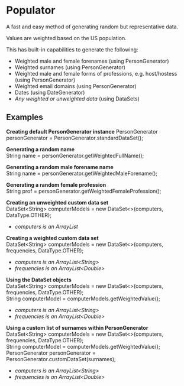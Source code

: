 # Populator
A fast and easy method of generating random but representative data.

Values are weighted based on the US population.

This has built-in capabilities to generate the following:
- Weighted male and female forenames (using PersonGenerator)
- Weighted surnames (using PersonGenerator)
- Weighted male and female forms of professions, e.g. host/hostess (using PersonGenerator)
- Weighted email domains (using PersonGenerator)
- Dates (using DateGenerator)
- *Any weighted or unweighted data* (using DataSets)

## Examples

**Creating default PersonGenerator instance**
PersonGenerator personGenerator = PersonGenerator.standardDataSet();

**Generating a random name**  
String name = personGenerator.getWeightedFullName();

**Generating a random male forename name**  
String name = personGenerator.getWeightedMaleForename();

**Generating a random female profession**  
String prof = personGenerator.getWeightedFemaleProfession();

**Creating an unweighted custom data set**  
DataSet\<String\> computerModels = new DataSet\<\>(computers, DataType.OTHER);
- *computers is an ArrayList<String>*

**Creating a weighted custom data set**  
DataSet\<String\> computerModels = new DataSet\<\>(computers, frequencies, DataType.OTHER);
- *computers is an ArrayList\<String\>*  
- *frequencies is an ArrayList\<Double\>*  

**Using the DataSet objects**  
DataSet\<String\> computerModels = new DataSet\<\>(computers, frequencies, DataType.OTHER);  
String computerModel = computerModels.getWeightedValue();
- *computers is an ArrayList\<String\>*  
- *frequencies is an ArrayList\<Double\>*  

**Using a custom list of surnames within PersonGenerator**  
DataSet\<String\> computerModels = new DataSet\<\>(computers, frequencies, DataType.OTHER);  
String computerModel = computerModels.getWeightedValue();  
PersonGenerator personGenerator = PersonGenerator.customDataSet(surnames);
- *computers is an ArrayList\<String\>*  
- *frequencies is an ArrayList\<Double\>*  